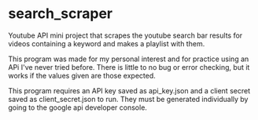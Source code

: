 # search_scraper
Youtube API mini project that scrapes the youtube search bar results for videos containing a keyword and makes a playlist with them. 

This program was made for my personal interest and for practice using an APi I've never tried before. There is little to no bug or error checking, but it works if the values given are those expected.

This program requires an API key saved as api_key.json and a client secret saved as client_secret.json to run. They must be generated individually by going to the google api developer console.
